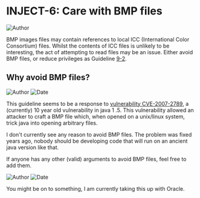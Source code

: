 # INJECT-6: Care with BMP files
![Author](https://img.shields.io/badge/Author-Oracle-blue.svg)


BMP images files may contain references to local ICC (International Color Consortium) files. Whilst the contents of ICC files is unlikely to be interesting, the act of attempting to read files may be an issue. Either avoid BMP files, or reduce privileges as Guideline [9-2](../../g9_AccessControl/g9_02).

## Why avoid BMP files?

![Author](https://img.shields.io/badge/Author-Robin.Peiremans-blue.svg)
![Date](https://img.shields.io/badge/Date-20171130-lightgrey.svg)

This guideline seems to be a response to [vulnerability CVE-2007-2789](https://cve.mitre.org/cgi-bin/cvename.cgi?name=CVE-2007-2789), a (currently) 10 year old vulnerability in 
java 1
.5. This 
vulnerability allowed an attacker to craft a BMP file which, when opened on a unix/linux system, trick java into opening arbitrary files.

I don't currently see any reason to avoid BMP files. The problem was fixed years ago, nobody should be developing code that will run on an ancient java version like that.

If anyone has any other (valid) arguments to avoid BMP files, feel free to add them.


![Author](https://img.shields.io/badge/Author-Mattias_De_Wael-green.svg)
![Date](https://img.shields.io/badge/Date-20171206-lightgrey.svg)

You might be on to something, I am currently taking this up with Oracle.